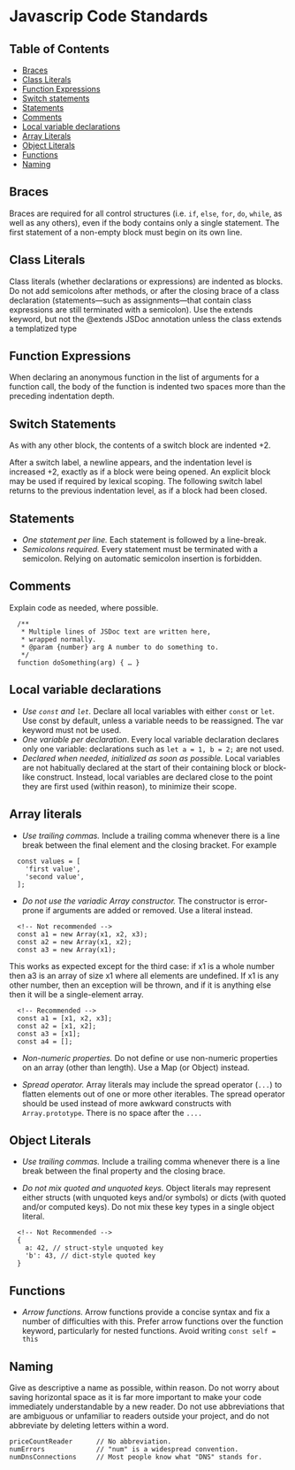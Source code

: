 # Javascrip Code Standards

## Table of Contents
* [Braces](#braces)
* [Class Literals](#class-literals)
* [Function Expressions](#function-expressions)
* [Switch statements](#switch-statements)
* [Statements](#statements)
* [Comments](##comments)
* [Local variable declarations](#local-variable-declarations)
* [Array Literals](#array-literals)
* [Object Literals](#object-literals)
* [Functions](##functions)
* [Naming](#naming)


## Braces
Braces are required for all control structures (i.e. `if`, `else`, `for`, `do`, `while`, as well as any others), even if the body contains only a single statement. The first statement of a non-empty block must begin on its own line.

## Class Literals
Class literals (whether declarations or expressions) are indented as blocks. Do not add semicolons after methods, or after the closing brace of a class declaration (statements—such as assignments—that contain class expressions are still terminated with a semicolon). Use the extends keyword, but not the @extends JSDoc annotation unless the class extends a templatized type

## Function Expressions
When declaring an anonymous function in the list of arguments for a function call, the body of the function is indented two spaces more than the preceding indentation depth.

## Switch Statements
As with any other block, the contents of a switch block are indented +2.

After a switch label, a newline appears, and the indentation level is increased +2, exactly as if a block were being opened. An explicit block may be used if required by lexical scoping. The following switch label returns to the previous indentation level, as if a block had been closed.

## Statements
* *One statement per line.* Each statement is followed by a line-break.
* *Semicolons required.* Every statement must be terminated with a semicolon. Relying on automatic semicolon insertion is forbidden.

## Comments
Explain code as needed, where possible.
```
  /**
   * Multiple lines of JSDoc text are written here,
   * wrapped normally.
   * @param {number} arg A number to do something to.
   */
  function doSomething(arg) { … }
```

## Local variable declarations
* *Use `const` and `let`.* Declare all local variables with either `const` or `let`. Use const by default, 
unless a variable needs to be reassigned. The var keyword must not be used.
* *One variable per declaration*. Every local variable declaration declares only one variable: declarations such as `let a = 1, b = 2;` are not used.
* *Declared when needed, initialized as soon as possible.* Local variables are not habitually declared at the start of their containing block or block-like construct. Instead, local variables are declared close to the point they are first used (within reason), to minimize their scope.


## Array literals
* *Use trailing commas.* Include a trailing comma whenever there is a line break between the final element and the closing bracket. For example

```
  const values = [
    'first value',
    'second value',
  ];
```

* *Do not use the variadic Array constructor.* The constructor is error-prone if arguments are added or removed. Use a literal instead.

```
  <!-- Not recommended -->
  const a1 = new Array(x1, x2, x3);
  const a2 = new Array(x1, x2);
  const a3 = new Array(x1);
```

This works as expected except for the third case: if x1 is a whole number then a3 is an array of size x1 where all elements are undefined. If x1 is any other number, then an exception will be thrown, and if it is anything else then it will be a single-element array.

```
  <!-- Recommended -->
  const a1 = [x1, x2, x3];
  const a2 = [x1, x2];
  const a3 = [x1];
  const a4 = [];
```

* *Non-numeric properties.* Do not define or use non-numeric properties on an array (other than length). Use a Map (or Object) instead.

* *Spread operator.* Array literals may include the spread operator (`...`) to flatten elements out of one or more other iterables. The spread operator should be used instead of more awkward constructs with `Array.prototype`. There is no space after the `....`

## Object Literals
* *Use trailing commas.* Include a trailing comma whenever there is a line break between the final property and the closing brace.

* *Do not mix quoted and unquoted keys.* Object literals may represent either structs (with unquoted keys and/or symbols) or dicts (with quoted and/or computed keys). Do not mix these key types in a single object literal. 

```
  <!-- Not Recommended -->
  {
    a: 42, // struct-style unquoted key
    'b': 43, // dict-style quoted key
  }
```

## Functions
* *Arrow functions.* Arrow functions provide a concise syntax and fix a number of difficulties with this. Prefer arrow functions over the function keyword, particularly for nested functions. Avoid writing `const self = this`

## Naming
Give as descriptive a name as possible, within reason. Do not worry about saving horizontal space as it is far more important to make your code immediately understandable by a new reader. Do not use abbreviations that are ambiguous or unfamiliar to readers outside your project, and do not abbreviate by deleting letters within a word.

```
priceCountReader      // No abbreviation.
numErrors             // "num" is a widespread convention.
numDnsConnections     // Most people know what "DNS" stands for.
```
